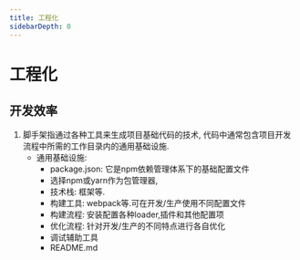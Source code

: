 ```yaml
---
title: 工程化
sidebarDepth: 0
---
```


# 工程化

## 开发效率

1. 脚手架指通过各种工具来生成项目基础代码的技术, 代码中通常包含项目开发流程中所需的工作目录内的通用基础设施.
    * 通用基础设施: 
        * package.json: 它是npm依赖管理体系下的基础配置文件
        * 选择npm或yarn作为包管理器,
        * 技术栈: 框架等.
        * 构建工具: webpack等.可在开发/生产使用不同配置文件
        * 构建流程: 安装配置各种loader,插件和其他配置项
        * 优化流程: 针对开发/生产的不同特点进行各自优化
        * 调试辅助工具
        * README.md